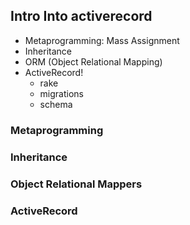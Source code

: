 ## Intro Into activerecord
* Metaprogramming: Mass Assignment
* Inheritance
* ORM (Object Relational Mapping)
* ActiveRecord!
  * rake
  * migrations
  * schema

### Metaprogramming


### Inheritance


### Object Relational Mappers


### ActiveRecord